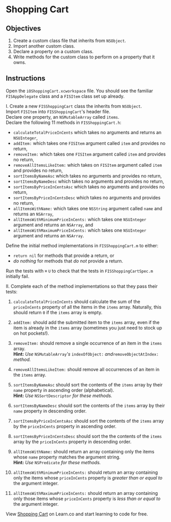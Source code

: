 # Shopping Cart

## Objectives

1. Create a custom class file that inherits from `NSObject`.
2. Import another custom class.
3. Declare a property on a custom class.
4. Write methods for the custom class to perform on a property that it owns.

## Instructions

Open the `iOShoppingCart.xcworkspace` file. You should see the familiar `FISAppDelegate` class and a `FISItem` class set up already.

I. Create a new `FISShoppingCart` class the inherits from `NSObject`.  
Import `FISItem` into `FISShoppingCart`'s header file.  
Declare one property, an `NSMutableArray` called `items`.  
Declare the following 11 methods in `FISShoppingCart.h`:

  * `calculateTotalPriceInCents` which takes no arguments and returns an `NSUInteger`,
  * `addItem:` which takes one `FISItem` argument called `item` and provides no return,
  * `removeItem:` which takes one `FISItem` argument called `item` and provides no return,
  * `removeAllItemsLikeItem:` which takes on `FISItem` argument called `item` and provides no return,
  * `sortItemsByNameAsc` which takes no arguments and provides no return,
  * `sortItemsByNameDesc` which takes no arguments and provides no return,
  * `sortItemsByPriceInCentsAsc` which takes no arguments and provides no return,
  * `sortItemsByPriceInCentsDesc` which takes no arguments and provides no return,
  * `allItemsWithName:` which takes one `NSString` argument called `name` and returns an `NSArray`,
  * `allItemsWithMinimumPriceInCents:` which takes one `NSUInteger` argument and returns an `NSArray`, and
  * `allItemsWithMaximumPriceInCents:` which takes one `NSUInteger` argument and returns an `NSArray`.
  
Define the initial method implementations in `FISShoppingCart.m` to either:
  
  * `return nil` for methods that provide a return, or
  * *do nothing* for methods that *do not* provide a return.
  
Run the tests with `⌘` `U` to check that the tests in `FISShoppingCartSpec.m` initially fail.
  
II. Complete each of the method implementations so that they pass their tests:

1. `calculateTotalPriceInCents` should calculate the sum of the `priceInCents` property of all the items in the `items` array. Naturally, this should return `0` if the `items` array is empty.

2. `addItem:` should add the submitted item to the `items` array, even if the item is already in the `items` array (sometimes you just need to stock up on hot pockets!).

3. `removeItem:` should remove a single occurrence of an item in the `items` array.  
**Hint:** *Use* `NSMutableArray`*'s* `indexOfObject:` *and*`removeObjectAtIndex:` *method.*

4. `removeAllItemsLikeItem:` should remove all occurrences of an item in the `items` array.

5. `sortItemsByNameAsc` should sort the contents of the `items` array by their `name` property in ascending order (alphabetical).  
**Hint:** *Use* `NSSortDescriptor` *for these methods.*

6. `sortItemsByNameDesc` should sort the contents of the `items` array by their `name` property in descending order.

7. `sortItemsByPriceInCentsAsc` should sort the contents of the `items` array by the `priceInCents` property in ascending order.

8. `sortItemsByPriceInCentsDesc` should sort the the contents of the `items` array by the `priceInCents` property in descending order.

9. `allItemsWithName:` should return an array containing only the items whose `name` property matches the argument string.  
**Hint:** *Use* `NSPredicate` *for these methods.*

10. `allItemsWithMinimumPriceInCents:` should return an array containing only the items whose `priceInCents` property is *greater than or equal to* the argument integer.

11. `allItemsWithMaximumPriceInCents:` should return an array containing only those items whose `priceInCents` property is *less than or equal to* the argument integer.


<p data-visibility='hidden'>View <a href='https://learn.co/lessons/iOShopping-Cart' title='Shopping Cart'>Shopping Cart</a> on Learn.co and start learning to code for free.</p>

